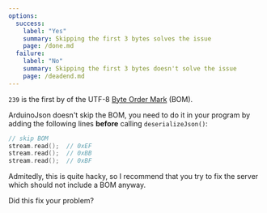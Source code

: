 ```yaml
---
options:
  success:
    label: "Yes"
    summary: Skipping the first 3 bytes solves the issue
    page: /done.md
  failure:
    label: "No"
    summary: Skipping the first 3 bytes doesn't solve the issue
    page: /deadend.md
---
```


`239` is the first by of the UTF-8 [Byte Order Mark](https://en.wikipedia.org/wiki/Byte_order_mark) (BOM).

ArduinoJson doesn't skip the BOM, you need to do it in your program by adding the following lines **before** calling `deserializeJson()`:

```c++
// skip BOM
stream.read();  // 0xEF
stream.read();  // 0xBB
stream.read();  // 0xBF
```

Admitedly, this is quite hacky, so I recommend that you try to fix the server which should not include a BOM anyway.

Did this fix your problem?

